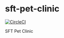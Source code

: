 # sft-pet-clinic

[![CircleCI](https://circleci.com/gh/aplanovsky/sft-pet-clinic.svg?style=svg)](https://circleci.com/gh/aplanovsky/sft-pet-clinic)

SFT Pet Clinic

